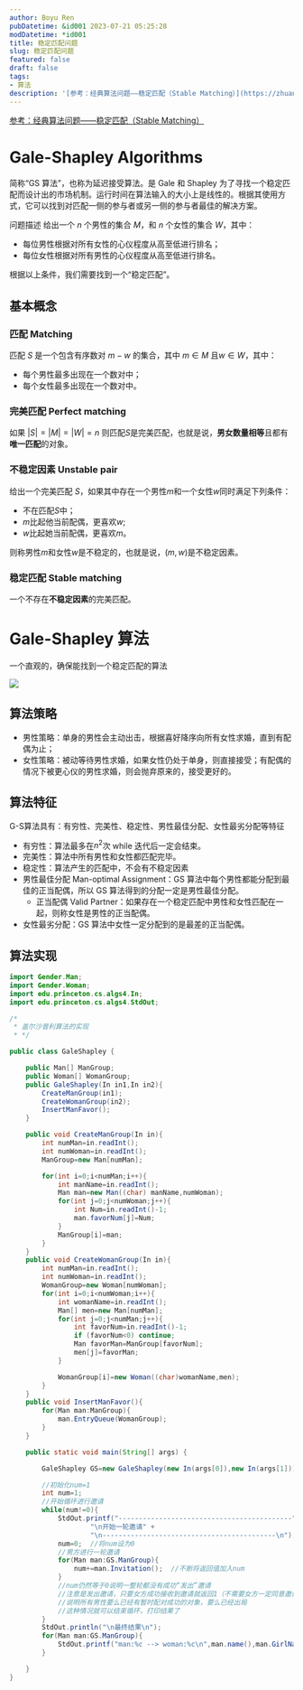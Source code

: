 ```yaml
---
author: Boyu Ren
pubDatetime: &id001 2023-07-21 05:25:28
modDatetime: *id001
title: 稳定匹配问题
slug: 稳定匹配问题
featured: false
draft: false
tags:
- 算法
description: '[参考：经典算法问题——稳定匹配（Stable Matching）](https://zhuanlan.zhihu.com/p/225925804)'
---
```


[参考：经典算法问题——稳定匹配（Stable Matching）](https://zhuanlan.zhihu.com/p/225925804)

# Gale-Shapley Algorithms

简称“GS 算法”，也称为延迟接受算法。是 Gale 和 Shapley 为了寻找一个稳定匹配而设计出的市场机制。运行时间在算法输入的大小上是线性的。根据其使用方式，它可以找到对匹配一侧的参与者或另一侧的参与者最佳的解决方案。

问题描述
给出一个 $n$ 个男性的集合 $M$，和 $n$ 个女性的集合 $W$，其中：

- 每位男性根据对所有女性的心仪程度从高至低进行排名；
- 每位女性根据对所有男性的心仪程度从高至低进行排名。

根据以上条件，我们需要找到一个“稳定匹配”。

## 基本概念

### 匹配 Matching
匹配 $S$ 是一个包含有序数对 $m-w$ 的集合，其中 $m \in M$ 且$w \in W$，其中：
- 每个男性最多出现在一个数对中；
- 每个女性最多出现在一个数对中。

### 完美匹配 Perfect matching

如果 $\left| S \right|=\left| M \right|=\left| W \right|=n$ 则匹配$S$是完美匹配，也就是说，**男女数量相等**且都有**唯一匹配**的对象。


### 不稳定因素 Unstable pair


给出一个完美匹配 $S$，如果其中存在一个男性$m$和一个女性$w$同时满足下列条件：

- 不在匹配$S$中；
- $m$比起他当前配偶，更喜欢$w$;
- $w$比起她当前配偶，更喜欢$m$。

则称男性$m$和女性$w$是不稳定的，也就是说，$(m,w)$是不稳定因素。


### 稳定匹配 Stable matching

一个不存在**不稳定因素**的完美匹配。


# Gale-Shapley 算法

一个直观的，确保能找到一个稳定匹配的算法

![](https://ywrbyimg.oss-cn-chengdu.aliyuncs.com/img/v2-0875a5c538f6363cb38d3b4407b39a5e_r.jpg)

## 算法策略

- 男性策略：单身的男性会主动出击，根据喜好降序向所有女性求婚，直到有配偶为止；
- 女性策略：被动等待男性求婚，如果女性仍处于单身，则直接接受；有配偶的情况下被更心仪的男性求婚，则会抛弃原来的，接受更好的。

## 算法特征

G-S算法具有：有穷性、完美性、稳定性、男性最佳分配、女性最劣分配等特征

- 有穷性：算法最多在$n^2$次 while 迭代后一定会结束。
- 完美性：算法中所有男性和女性都匹配完毕。
- 稳定性：算法产生的匹配中，不会有不稳定因素
- 男性最佳分配 Man-optimal Assignment：GS 算法中每个男性都能分配到最佳的正当配偶，所以 GS 算法得到的分配一定是男性最佳分配。
  - 正当配偶 Valid Partner：如果存在一个稳定匹配中男性和女性匹配在一起，则称女性是男性的正当配偶。
- 女性最劣分配：GS 算法中女性一定分配到的是最差的正当配偶。

## 算法实现

```java
import Gender.Man;
import Gender.Woman;
import edu.princeton.cs.algs4.In;
import edu.princeton.cs.algs4.StdOut;

/*
 * 盖尔沙普利算法的实现
 * */

public class GaleShapley {

    public Man[] ManGroup;
    public Woman[] WomanGroup;
    public GaleShapley(In in1,In in2){
        CreateManGroup(in1);
        CreateWomanGroup(in2);
        InsertManFavor();
    }

    public void CreateManGroup(In in){
        int numMan=in.readInt();
        int numWoman=in.readInt();
        ManGroup=new Man[numMan];

        for(int i=0;i<numMan;i++){
            int manName=in.readInt();
            Man man=new Man((char) manName,numWoman);
            for(int j=0;j<numWoman;j++){
                int Num=in.readInt()-1;
                man.favorNum[j]=Num;
            }
            ManGroup[i]=man;
        }
    }
    public void CreateWomanGroup(In in){
        int numMan=in.readInt();
        int numWoman=in.readInt();
        WomanGroup=new Woman[numWoman];
        for(int i=0;i<numWoman;i++){
            int womanName=in.readInt();
            Man[] men=new Man[numMan];
            for(int j=0;j<numMan;j++){
                int favorNum=in.readInt()-1;
                if (favorNum<0) continue;
                Man favorMan=ManGroup[favorNum];
                men[j]=favorMan;
            }

            WomanGroup[i]=new Woman((char)womanName,men);
        }
    }
    public void InsertManFavor(){
        for(Man man:ManGroup){
            man.EntryQueue(WomanGroup);
        }
    }

    public static void main(String[] args) {

        GaleShapley GS=new GaleShapley(new In(args[0]),new In(args[1]));

        //初始化num=1
        int num=1;
        //开始循环进行邀请
        while(num!=0){
            StdOut.printf("-------------------------------------------" +
                    "\n开始一轮邀请" +
                    "\n-------------------------------------------\n");
            num=0;  //将num设为0
            //男方进行一轮邀请
            for(Man man:GS.ManGroup){
                num+=man.Invitation();  //不断将返回值加入num
            }
            //num仍然等于0说明一整轮都没有成功“发出”邀请
            //注意是发出邀请，只要女方成功接收到邀请就返回1（不需要女方一定同意邀请），否则返回0.
            //说明所有男性要么已经有暂时配对成功的对象，要么已经出局
            //这种情况就可以结束循环，打印结果了
        }
        StdOut.println("\n最终结果\n");
        for(Man man:GS.ManGroup){
            StdOut.printf("man:%c --> woman:%c\n",man.name(),man.GirlName());
        }

    }
}
```